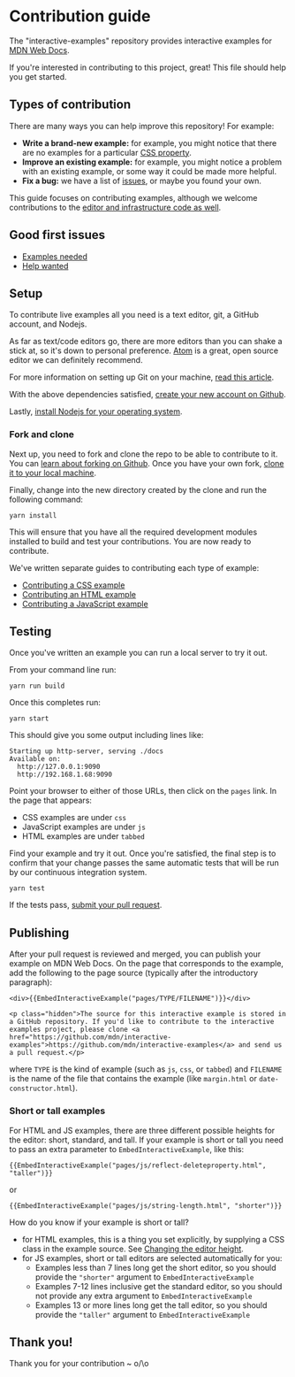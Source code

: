 # Contribution guide

The "interactive-examples" repository provides interactive examples for [MDN Web Docs](https://developer.mozilla.org).

If you're interested in contributing to this project, great! This file should help you get started.

## Types of contribution

There are many ways you can help improve this repository! For example:

-   **Write a brand-new example:** for example, you might notice that there are no
    examples for a particular [CSS property](https://developer.mozilla.org/en-US/docs/Web/CSS/Reference).
-   **Improve an existing example:** for example,
    you might notice a problem with an existing example, or some way it could be made more helpful.
-   **Fix a bug:** we have a list of [issues](https://github.com/mdn/interactive-examples/issues),
    or maybe you found your own.

This guide focuses on contributing examples, although we welcome contributions to the [editor and infrastructure code as well](https://github.com/mdn/bob).

## Good first issues

-   [Examples needed](https://github.com/mdn/interactive-examples/issues?q=is%3Aissue+is%3Aopen+sort%3Aupdated-desc+label%3A%22example+needed%22+no%3Aassignee)
-   [Help wanted](https://github.com/mdn/interactive-examples/issues?q=is%3Aissue+is%3Aopen+sort%3Aupdated-desc+label%3A%22help+wanted%22+no%3Aassignee)

## Setup

To contribute live examples all you need is a text editor, git, a GitHub account, and Nodejs.

As far as text/code editors go, there are more editors than you can shake a stick at, so it's down to personal preference. [Atom](https://atom.io/) is a great, open source editor we can definitely recommend.

For more information on setting up Git on your machine, [read this article](https://help.github.com/articles/set-up-git/).

With the above dependencies satisfied, [create your new account on Github](https://github.com/join).

Lastly, [install Nodejs for your operating system](https://nodejs.org/).

### Fork and clone

Next up, you need to fork and clone the repo to be able to contribute to it. You can [learn about forking on Github](https://help.github.com/articles/fork-a-repo). Once you have your own fork, [clone it to your local machine](https://help.github.com/articles/cloning-a-repository/).

Finally, change into the new directory created by the clone and run the following command:

```
yarn install
```

This will ensure that you have all the required development modules installed to build and test your contributions. You are now ready to contribute.

We've written separate guides to contributing each type of example:

-   [Contributing a CSS example](CONTRIBUTING-CSS.md)
-   [Contributing an HTML example](CONTRIBUTING-HTML.md)
-   [Contributing a JavaScript example](CONTRIBUTING-JavaScript.md)

## Testing

Once you've written an example you can run a local server to try it out.

From your command line run:

```
yarn run build
```

Once this completes run:

```
yarn start
```

This should give you some output including lines like:

```
Starting up http-server, serving ./docs
Available on:
  http://127.0.0.1:9090
  http://192.168.1.68:9090
```

Point your browser to either of those URLs, then click on the `pages` link. In the page that appears:

-   CSS examples are under `css`
-   JavaScript examples are under `js`
-   HTML examples are under `tabbed`

Find your example and try it out. Once you're satisfied, the final step is to confirm that your change passes the same automatic tests that will be run by our continuous integration system.
```
yarn test
```
If the tests pass, [submit your pull request](https://help.github.com/articles/creating-a-pull-request/).

## Publishing

After your pull request is reviewed and merged, you can publish your example on MDN Web Docs. On the page that corresponds to the example, add the following to the page source (typically after the introductory paragraph):

```
<div>{{EmbedInteractiveExample("pages/TYPE/FILENAME")}}</div>

<p class="hidden">The source for this interactive example is stored in a GitHub repository. If you'd like to contribute to the interactive examples project, please clone <a href="https://github.com/mdn/interactive-examples">https://github.com/mdn/interactive-examples</a> and send us a pull request.</p>
```

where `TYPE` is the kind of example (such as `js`, `css`, or `tabbed`) and `FILENAME` is the name of the file that contains the example (like `margin.html` or `date-constructor.html`).

### Short or tall examples

For HTML and JS examples, there are three different possible heights for the editor: short, standard, and tall. If your example is short or tall you need to pass an extra parameter to `EmbedInteractiveExample`, like this:

```
{{EmbedInteractiveExample("pages/js/reflect-deleteproperty.html", "taller")}}
```

or

```
{{EmbedInteractiveExample("pages/js/string-length.html", "shorter")}}
```

How do you know if your example is short or tall?

-   for HTML examples, this is a thing you set explicitly, by supplying a CSS class in the example source. See [Changing the editor height](CONTRIBUTING-HTML.md#changing-the-editor-height).
-   for JS examples, short or tall editors are selected automatically for you:
    -   Examples less than 7 lines long get the short editor, so you should provide the `"shorter"` argument to `EmbedInteractiveExample`
    -   Examples 7-12 lines inclusive get the standard editor, so you should not provide any extra argument to `EmbedInteractiveExample`
    -   Examples 13 or more lines long get the tall editor, so you should provide the `"taller"` argument to `EmbedInteractiveExample`

## Thank you!

Thank you for your contribution ~ o/\o
